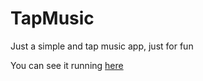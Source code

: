 # TapMusic

Just a simple and tap music app, just for fun

You can see it running [here](https://alter-zero.github.io/TapMusic/)
